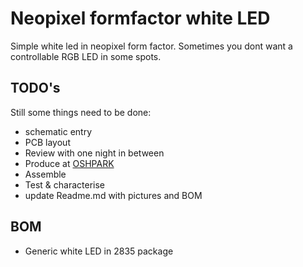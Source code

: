 # Neopixel formfactor white LED
Simple white led in neopixel form factor. Sometimes you dont want a controllable RGB LED in some spots.
## TODO's
Still some things need to be done:
* schematic entry 
* PCB layout
* Review with one night in between
* Produce at [OSHPARK](https://oshpark.com/)
* Assemble
* Test & characterise
* update Readme.md with pictures and BOM
## BOM
* Generic white LED in 2835 package
